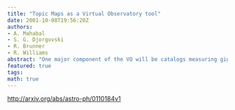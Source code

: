 ```yaml
---
title: "Topic Maps as a Virtual Observatory tool"
date: 2001-10-08T19:56:20Z
authors:
- A. Mahabal
- S. G. Djorgovski
- R. Brunner
- R. Williams
abstract: "One major component of the VO will be catalogs measuring gigabytes and terrabytes if not more. Some mechanism like XML will be used for structuring the information. However, such mechanisms are not good for information retrieval on their own. For retrieval we use queries. Topic Maps that have started becoming popular recently are excellent for segregating information that results from a query. A Topic Map is a structured network of hyperlinks above an information pool. Different Topic Maps can form different layers above the same information pool and provide us with different views of it. This facilitates in being able to ask exact questions, aiding us in looking for gold needles in the proverbial haystack. Here we discuss the specifics of what Topic Maps are and how they can be implemented within the VO framework.   URL: http://www.astro.caltech.edu/~aam/science/topicmaps/"
featured: true
tags:
math: true
---
```

http://arxiv.org/abs/astro-ph/0110184v1
